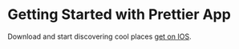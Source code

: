 # Getting Started with Prettier App

Download and start discovering cool places [get on IOS](https://apps.apple.com/ca/app/prettier/id6450973776).

